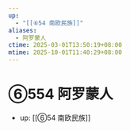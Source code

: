 ```yaml
---
up:
  - "[[⑥54 南欧民族]]"
aliases:
  - 阿罗蒙人
ctime: 2025-03-01T13:50:19+08:00
mtime: 2025-10-01T11:40:29+08:00
---
```


# ⑥554 阿罗蒙人

- up: [[⑥54 南欧民族]]
